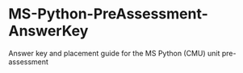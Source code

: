 # MS-Python-PreAssessment-AnswerKey
Answer key and placement guide for the MS Python (CMU) unit pre-assessment

